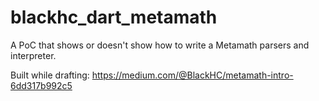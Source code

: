 # blackhc_dart_metamath

A PoC that shows or doesn't show how to write a Metamath parsers and interpreter.

Built while drafting: https://medium.com/@BlackHC/metamath-intro-6dd317b992c5
